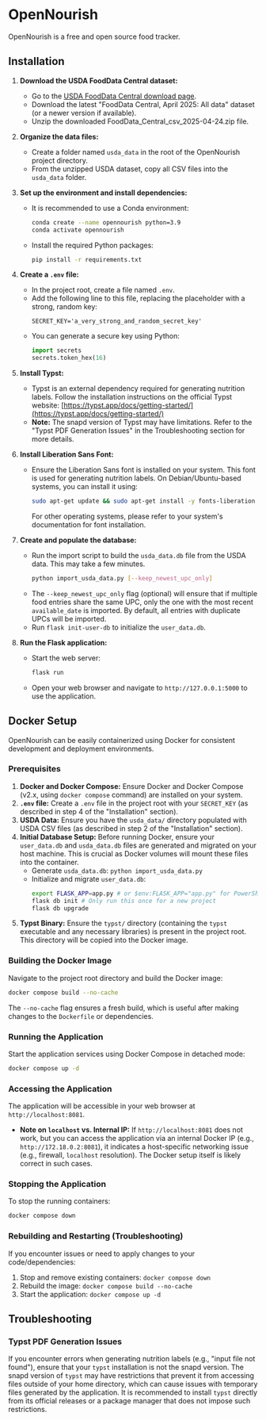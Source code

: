 # OpenNourish
OpenNourish is a free and open source food tracker.

## Installation

1. **Download the USDA FoodData Central dataset:**
   - Go to the [USDA FoodData Central download page](https://fdc.nal.usda.gov/download-datasets.html).
   - Download the latest "FoodData Central, April 2025: All data" dataset (or a newer version if available).
   - Unzip the downloaded FoodData_Central_csv_2025-04-24.zip file.

2. **Organize the data files:**
   - Create a folder named `usda_data` in the root of the OpenNourish project directory.
   - From the unzipped USDA dataset, copy all CSV files into the `usda_data` folder.

3. **Set up the environment and install dependencies:**
   - It is recommended to use a Conda environment:
     ```bash
     conda create --name opennourish python=3.9
     conda activate opennourish
     ```
   - Install the required Python packages:
     ```bash
     pip install -r requirements.txt
     ```

4. **Create a `.env` file:**
    - In the project root, create a file named `.env`.
    - Add the following line to this file, replacing the placeholder with a strong, random key:
      ```
      SECRET_KEY='a_very_strong_and_random_secret_key'
      ```
    - You can generate a secure key using Python:
      ```python
      import secrets
      secrets.token_hex(16)
      ```

5. **Install Typst:**
   - Typst is an external dependency required for generating nutrition labels. Follow the installation instructions on the official Typst website: [https://typst.app/docs/getting-started/](https://typst.app/docs/getting-started/)
   - **Note:** The snapd version of Typst may have limitations. Refer to the "Typst PDF Generation Issues" in the Troubleshooting section for more details.

6. **Install Liberation Sans Font:**
   - Ensure the Liberation Sans font is installed on your system. This font is used for generating nutrition labels. On Debian/Ubuntu-based systems, you can install it using:
     ```bash
     sudo apt-get update && sudo apt-get install -y fonts-liberation
     ```
     For other operating systems, please refer to your system's documentation for font installation.

6. **Create and populate the database:**
   - Run the import script to build the `usda_data.db` file from the USDA data. This may take a few minutes.
     ```bash
     python import_usda_data.py [--keep_newest_upc_only]
     ```
   - The `--keep_newest_upc_only` flag (optional) will ensure that if multiple food entries share the same UPC, only the one with the most recent `available_date` is imported. By default, all entries with duplicate UPCs will be imported.
   - Run `flask init-user-db` to initialize the `user_data.db`.

7. **Run the Flask application:**
   - Start the web server:
     ```bash
     flask run
     ```
   - Open your web browser and navigate to `http://127.0.0.1:5000` to use the application.

## Docker Setup

OpenNourish can be easily containerized using Docker for consistent development and deployment environments.

### Prerequisites

1.  **Docker and Docker Compose:** Ensure Docker and Docker Compose (v2.x, using `docker compose` command) are installed on your system.
2.  **`.env` file:** Create a `.env` file in the project root with your `SECRET_KEY` (as described in step 4 of the "Installation" section).
3.  **USDA Data:** Ensure you have the `usda_data/` directory populated with USDA CSV files (as described in step 2 of the "Installation" section).
4.  **Initial Database Setup:** Before running Docker, ensure your `user_data.db` and `usda_data.db` files are generated and migrated on your host machine. This is crucial as Docker volumes will mount these files into the container.
    *   Generate `usda_data.db`: `python import_usda_data.py`
    *   Initialize and migrate `user_data.db`:
        ```bash
        export FLASK_APP=app.py # or $env:FLASK_APP="app.py" for PowerShell
        flask db init # Only run this once for a new project
        flask db upgrade
        ```
5.  **Typst Binary:** Ensure the `typst/` directory (containing the `typst` executable and any necessary libraries) is present in the project root. This directory will be copied into the Docker image.

### Building the Docker Image

Navigate to the project root directory and build the Docker image:

```bash
docker compose build --no-cache
```
The `--no-cache` flag ensures a fresh build, which is useful after making changes to the `Dockerfile` or dependencies.

### Running the Application

Start the application services using Docker Compose in detached mode:

```bash
docker compose up -d
```

### Accessing the Application

The application will be accessible in your web browser at `http://localhost:8081`.

*   **Note on `localhost` vs. Internal IP:** If `http://localhost:8081` does not work, but you can access the application via an internal Docker IP (e.g., `http://172.18.0.2:8081`), it indicates a host-specific networking issue (e.g., firewall, `localhost` resolution). The Docker setup itself is likely correct in such cases.

### Stopping the Application

To stop the running containers:

```bash
docker compose down
```

### Rebuilding and Restarting (Troubleshooting)

If you encounter issues or need to apply changes to your code/dependencies:

1.  Stop and remove existing containers: `docker compose down`
2.  Rebuild the image: `docker compose build --no-cache`
3.  Start the application: `docker compose up -d`

## Troubleshooting

### Typst PDF Generation Issues
If you encounter errors when generating nutrition labels (e.g., "input file not found"), ensure that your `typst` installation is not the snapd version. The snapd version of `typst` may have restrictions that prevent it from accessing files outside of your home directory, which can cause issues with temporary files generated by the application. It is recommended to install `typst` directly from its official releases or a package manager that does not impose such restrictions.
